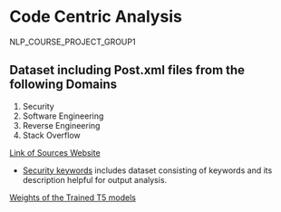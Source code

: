# Code Centric Analysis
NLP_COURSE_PROJECT_GROUP1

## Dataset including Post.xml files from the following Domains 
1. Security
2. Software Engineering
3. Reverse Engineering
4. Stack Overflow

[Link of Sources Website](https://archive.org/search.php?query=creator%3A%22Stack+Exchange%2C+Inc.%22&and[]=subject%3A%22Stack+Exchange+Data+Dump%22)

* [Security keywords](https://www.sans.org/security-resources/glossary-of-terms/) includes dataset consisting of keywords and its description helpful for output analysis.

[Weights of the Trained T5 models](https://drive.google.com/drive/folders/1yanJTrcLmwda4C3QlQ8YfPsxFA0NdtoU?usp=sharing)

